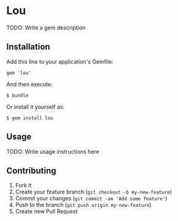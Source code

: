 # Lou

TODO: Write a gem description

## Installation

Add this line to your application's Gemfile:

    gem 'lou'

And then execute:

    $ bundle

Or install it yourself as:

    $ gem install lou

## Usage

TODO: Write usage instructions here

## Contributing

1. Fork it
2. Create your feature branch (`git checkout -b my-new-feature`)
3. Commit your changes (`git commit -am 'Add some feature'`)
4. Push to the branch (`git push origin my-new-feature`)
5. Create new Pull Request
